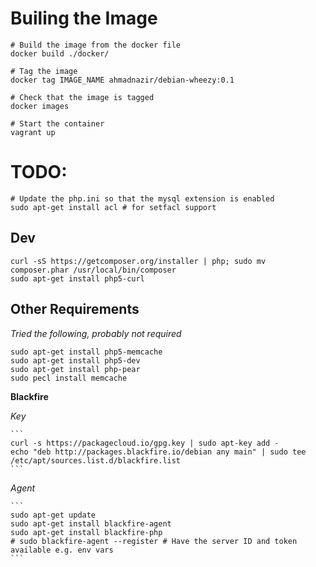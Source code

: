 Builing the Image
=================

	# Build the image from the docker file
	docker build ./docker/

	# Tag the image
	docker tag IMAGE_NAME ahmadnazir/debian-wheezy:0.1

	# Check that the image is tagged
	docker images

	# Start the container
	vagrant up

TODO:
====

	# Update the php.ini so that the mysql extension is enabled
	sudo apt-get install acl # for setfacl support

Dev
---
	curl -sS https://getcomposer.org/installer | php; sudo mv composer.phar /usr/local/bin/composer
	sudo apt-get install php5-curl

Other Requirements
------------------

*Tried the following, probably not required*

	sudo apt-get install php5-memcache
	sudo apt-get install php5-dev
	sudo apt-get install php-pear
	sudo pecl install memcache

**Blackfire**

*Key*

	```
	curl -s https://packagecloud.io/gpg.key | sudo apt-key add -
	echo "deb http://packages.blackfire.io/debian any main" | sudo tee /etc/apt/sources.list.d/blackfire.list
	```

*Agent*

	```
	sudo apt-get update
	sudo apt-get install blackfire-agent
	sudo apt-get install blackfire-php
	# sudo blackfire-agent --register # Have the server ID and token available e.g. env vars
	```

